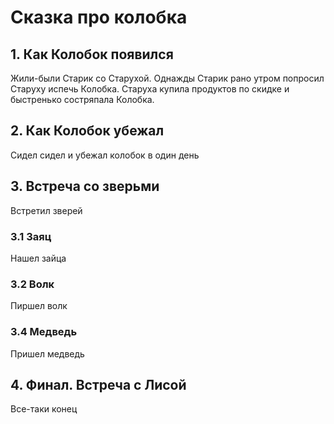 # Сказка про колобка

## 1. Как Колобок появился
Жили-были Старик со Старухой. Однажды Старик рано утром попросил Старуху испечь Колобка.
Старуха купила продуктов по скидке и быстренько состряпала Колобка. 
## 2. Как Колобок убежал
Сидел сидел и убежал колобок в один день 
## 3. Встреча со зверьми
Встретил зверей
### 3.1 Заяц
Нашел зайца
### 3.2 Волк
Пиршел волк
### 3.4 Медведь
Пришел медведь 
## 4. Финал. Встреча с Лисой
Все-таки конец
